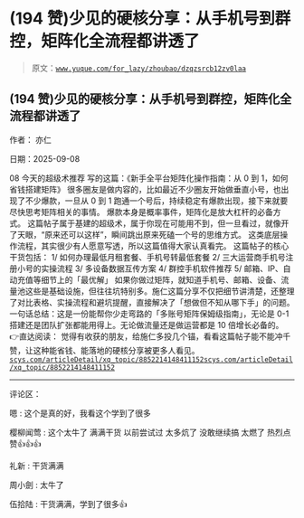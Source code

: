 # (194 赞)少见的硬核分享：从手机号到群控，矩阵化全流程都讲透了

> 原文：[`www.yuque.com/for_lazy/zhoubao/dzqzsrcb12zv0laa`](https://www.yuque.com/for_lazy/zhoubao/dzqzsrcb12zv0laa)

## (194 赞)少见的硬核分享：从手机号到群控，矩阵化全流程都讲透了

作者： 亦仁

日期：2025-09-08

08 今天的超级术推荐 写的这篇：《新手全平台矩阵化操作指南：从 0 到 1，如何省钱搭建矩阵》
很多圈友是做内容的，比如最近不少圈友开始做垂直小号，也出现了不少爆款，一旦从 0 到 1 跑通一个号后，持续稳定有爆款出现，接下来就要尽快思考矩阵相关的事情。
爆款本身是概率事件，矩阵化是放大杠杆的必备方式。
这篇帖子属于基建的超级术，属于你现在可能用不到，但一旦看过，就像开了天眼，“原来还可以这样”，瞬间跳出原来死磕一个号的思维方式。
这类底层操作流程，其实很少有人愿意写透，所以这篇值得大家认真看完。 这篇帖子的核心干货包括： 1/ 如何办理最低月租套餐、手机号转最低套餐 2/
三大运营商手机号注册小号的实操流程 3/ 多设备数据互传方案 4/ 群控手机软件推荐 5/ 邮箱、IP、自动充值等细节上的「最优解」
如果你做过矩阵，就知道手机号、邮箱、设备、流量池这些是基础设施，但往往坑特别多。施仁这篇分享不仅把细节讲清楚，还整理了对比表格、实操流程和避坑提醒，直接解决了「想做但不知从哪下手」的问题。
一句话总结：这是一份能帮你少走弯路的「多账号矩阵保姆级指南」，无论是 0-1 搭建还是团队扩张都能用得上。无论做流量还是做运营都是 10 倍增长必备的。 👉直达阅读：
觉得有收获的朋友，给施仁多投几个锚，看看这篇帖子能不能冲千赞，让这种能省钱、能落地的硬核分享被更多人看见。[`scys.com/articleDetail/xq_topic/8852214148411152`](https://scys.com/articleDetail/xq_topic/8852214148411152)[`scys.com/articleDetail/xq_topic/8852214148411152`](https://scys.com/articleDetail/xq_topic/8852214148411152)

* * *

评论区：

嗯 : 这个是真的好，我看这个学到了很多

樱柳闻莺 : 这个太牛了 满满干货 以前尝试过 太多炕了 没敢继续搞 太燃了 热烈点赞👍👍👍

礼新 : 干货满满

周小劍 : 太牛了

伍拾陆 : 干货满满，学到了很多👍